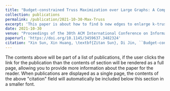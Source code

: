 ```yaml
---
title: "Budget-constrained Truss Maximization over Large Graphs: A Component-based Approach"
collection: publications
permalink: /publication/2021-10-30-Max-Truss
excerpt: 'This paper is about how to find b new edges to enlarge k-truss.'
date: 2021-10-30
venue: "Proceedings of the 30th ACM International Conference on Information \& Knowledge Management (\textbf{CIKM '21})"
paperurl: 'https://doi.org/10.1145/3459637.3482324'
citation: "Xin Sun, Xin Huang, \textbf{Zitan Sun}, Di Jin, ``Budget-constrained Truss Maximization over Large Graphs: A Component-based Approach'', Proceedings of the 30th ACM International Conference on Information \& Knowledge Management (\textbf{CIKM '21}), Pages 1754–1763"
---
```


The contents above will be part of a list of publications, if the user clicks the link for the publication than the contents of section will be rendered as a full page, allowing you to provide more information about the paper for the reader. When publications are displayed as a single page, the contents of the above "citation" field will automatically be included below this section in a smaller font.
